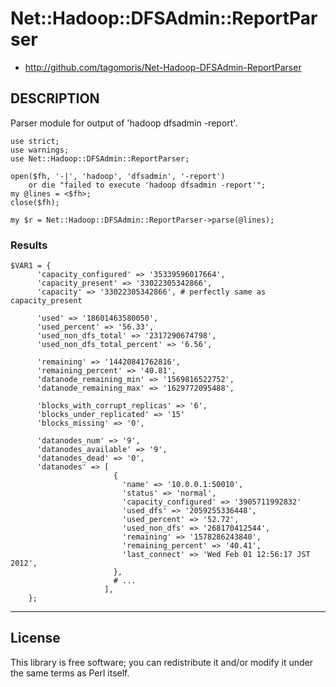 # Net::Hadoop::DFSAdmin::ReportParser

* http://github.com/tagomoris/Net-Hadoop-DFSAdmin-ReportParser

## DESCRIPTION

Parser module for output of 'hadoop dfsadmin -report'.

    use strict;
    use warnings;
    use Net::Hadoop::DFSAdmin::ReportParser;
    
    open($fh, '-|', 'hadoop', 'dfsadmin', '-report')
        or die "failed to execute 'hadoop dfsadmin -report'";
    my @lines = <$fh>;
    close($fh);

    my $r = Net::Hadoop::DFSAdmin::ReportParser->parse(@lines);

### Results

    $VAR1 = {
          'capacity_configured' => '35339596017664',
          'capacity_present' => '33022305342866',
          'capacity' => '33022305342866', # perfectly same as capacity_present
          
          'used' => '18601463580050',
          'used_percent' => '56.33',
          'used_non_dfs_total' => '2317290674798',
          'used_non_dfs_total_percent' => '6.56',
          
          'remaining' => '14420841762816',
          'remaining_percent' => '40.81',
          'datanode_remaining_min' => '1569816522752',
          'datanode_remaining_max' => '1629772095488',
          
          'blocks_with_corrupt_replicas' => '6',
          'blocks_under_replicated' => '15'
          'blocks_missing' => '0',
          
          'datanodes_num' => '9',
          'datanodes_available' => '9',
          'datanodes_dead' => '0',
          'datanodes' => [
                           {
                             'name' => '10.0.0.1:50010',
                             'status' => 'normal',
                             'capacity_configured' => '3905711992832'
                             'used_dfs' => '2059255336448',
                             'used_percent' => '52.72',
                             'used_non_dfs' => '268170412544',
                             'remaining' => '1578286243840',
                             'remaining_percent' => '40.41',
                             'last_connect' => 'Wed Feb 01 12:56:17 JST 2012',
                           },
                           # ...
                         ],
        };

* * * * *

## License

This library is free software; you can redistribute it and/or modify
it under the same terms as Perl itself.
